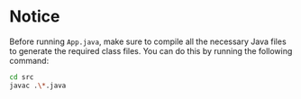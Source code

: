# Notice

Before running `App.java`, make sure to compile all the necessary Java files to generate the required class files. You can do this by running the following command:

```bash
cd src
javac .\*.java


